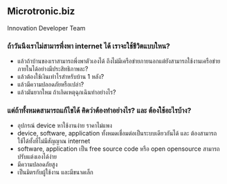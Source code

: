 ## Microtronic.biz
Innovation Developer Team

### ถ้าวันนึงเราไม่สามารพึ่งพา internet ได้ เราจะใช้ชีวิตแบบใหน?
* แล้วถ้าบ้านของเราสามารถพึ่งพาตัวเองได้ ถึงไม่มีเครือข่ายภายนอกแต่ยังสามารถใช้งานเครือข่ายภายในได้อย่างมีประสิทธิภาพละ?
* แล้วต้องใช้เงินเท่าไรสำหรับบ้าน 1 หลัง?
* แล้วมีความปลอดภัยหรือเปล่า?
* แล้วมันยากใหม ถ้าเกิดเหตุฉุกเฉินทำอย่างไร?

### แต่ถ้าทั้งหมดสามารถแก้ไขได้ คิดว่าต้องทำอย่างไร? และ ต้องใช้อะไรบ้าง?
* อุปกรณ์ device หาใช้งานง่าย ราคาไม่แพง
* device, software, application ทั้งหมดเชื่อมต่อเป็นระบบเดียวกันได้ และ ต้องสามารถใช้ได้ทั้งที่ไม่มีสัญญาณ internet
* software, application เป็น free source code หรือ open opensource สามารถปรับแต่งเองได้ง่าย
* มีความปลอดภัยสูง
* เป็นมิตรกับผู้ใช้งาน และมีขนาดเล็ก
